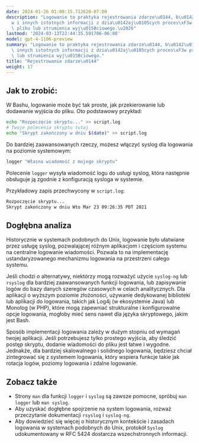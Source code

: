 ```yaml
---
date: 2024-01-26 01:00:15.712620-07:00
description: "Logowanie to praktyka rejestrowania zdarze\u0144, b\u0142\u0119d\xF3\
  w i innych istotnych informacji z dzia\u0142aj\u0105cych proces\xF3w programu do\
  \ pliku lub strumienia wyj\u015Bciowego.\u2026"
lastmod: '2024-03-13T22:44:35.591706-06:00'
model: gpt-4-1106-preview
summary: "Logowanie to praktyka rejestrowania zdarze\u0144, b\u0142\u0119d\xF3w i\
  \ innych istotnych informacji z dzia\u0142aj\u0105cych proces\xF3w programu do pliku\
  \ lub strumienia wyj\u015Bciowego."
title: "Rejestrowanie zdarze\u0144"
weight: 17
---
```


## Jak to zrobić:
W Bashu, logowanie może być tak proste, jak przekierowanie lub dodawanie wyjścia do pliku. Oto podstawowy przykład:

```Bash
echo "Rozpoczęcie skryptu..." >> script.log
# Twoje polecenia skryptu tutaj
echo "Skrypt zakończony w dniu $(date)" >> script.log
```

Do bardziej zaawansowanych rzeczy, możesz włączyć syslog dla logowania na poziomie systemowym:

```Bash
logger "Własna wiadomość z mojego skryptu"
```

Polecenie `logger` wysyła wiadomość logu do usługi syslog, która następnie obsługuje ją zgodnie z konfiguracją sysloga w systemie.

Przykładowy zapis przechwycony w `script.log`:

```Bash
Rozpoczęcie skryptu...
Skrypt zakończony w dniu Wto Mar 23 09:26:35 PDT 2021
```

## Dogłębna analiza
Historycznie w systemach podobnych do Unix, logowanie było ułatwiane przez usługę syslog, pozwalającej różnym aplikacjom i częściom systemu na centralne logowanie wiadomości. Pozwala to na implementację ustandaryzowanego mechanizmu logowania na przestrzeni całego systemu.

Jeśli chodzi o alternatywy, niektórzy mogą rozważyć użycie `syslog-ng` lub `rsyslog` dla bardziej zaawansowanych funkcji logowania, lub zapisywanie logów do bazy danych szeregów czasowych w celach analitycznych. Dla aplikacji o wyższym poziomie złożoności, używanie dedykowanej biblioteki lub aplikacji do logowania, takich jak Log4j (w ekosystemie Java) lub Monolog (w PHP), które mogą zapewniać strukturalne i konfigurowalne opcje logowania, mogłoby mieć sens nawet dla języka skryptowego, jakim jest Bash.

Sposób implementacji logowania zależy w dużym stopniu od wymagań twojej aplikacji. Jeśli potrzebujesz tylko prostego wyjścia, aby śledzić postęp skryptu, dodanie wiadomości do pliku jest łatwe i wygodne. Jednakże, dla bardziej skalowalnego i solidnego logowania, będziesz chciał zintegrować się z systemem logowania, który wspiera funkcje takie jak rotacja logów, poziomy logowania i zdalne logowanie.

## Zobacz także
- Strony `man` dla funkcji `logger` i `syslog` są zawsze pomocne, spróbuj `man logger` lub `man syslog`.
- Aby uzyskać dogłębne spojrzenie na system logowania, rozważ przeczytanie dokumentacji `rsyslog` i `syslog-ng`.
- Aby dowiedzieć się więcej o historycznym kontekście i zasadach logowania w systemach podobnych do Unix, protokół `Syslog` udokumentowany w RFC 5424 dostarcza wszechstronnych informacji.
